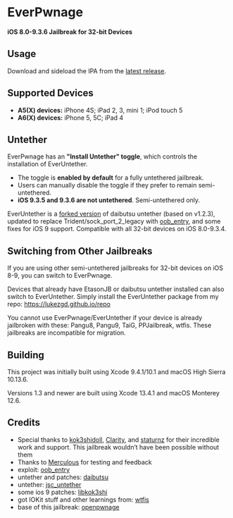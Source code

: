 # EverPwnage

**iOS 8.0-9.3.6 Jailbreak for 32-bit Devices**

## Usage

Download and sideload the IPA from the [latest release](https://github.com/LukeZGD/EverPwnage/releases/latest).

## Supported Devices

- **A5(X) devices:** iPhone 4S; iPad 2, 3, mini 1; iPod touch 5
- **A6(X) devices:** iPhone 5, 5C; iPad 4

## Untether

EverPwnage has an **"Install Untether" toggle**, which controls the installation of EverUntether.

- The toggle is **enabled by default** for a fully untethered jailbreak.
- Users can manually disable the toggle if they prefer to remain semi-untethered.
- **iOS 9.3.5 and 9.3.6 are not untethered**. Semi-untethered only.

EverUntether is a [forked version](https://github.com/LukeZGD/daibutsu) of daibutsu untether (based on v1.2.3), updated to replace Trident/sock_port_2_legacy with [oob_entry](https://github.com/staturnzz/oob_entry), and some fixes for iOS 9 support. Compatible with all 32-bit devices on iOS 8.0-9.3.4.

## Switching from Other Jailbreaks

If you are using other semi-untethered jailbreaks for 32-bit devices on iOS 8-9, you can switch to EverPwnage.

Devices that already have EtasonJB or daibutsu untether installed can also switch to EverUntether. Simply install the EverUntether package from my repo: https://lukezgd.github.io/repo

You cannot use EverPwnage/EverUntether if your device is already jailbroken with these: Pangu8, Pangu9, TaiG, PPJailbreak, wtfis. These jailbreaks are incompatible for migration.

## Building

This project was initially built using Xcode 9.4.1/10.1 and macOS High Sierra 10.13.6.

Versions 1.3 and newer are built using Xcode 13.4.1 and macOS Monterey 12.6.

## Credits

- Special thanks to [kok3shidoll](https://github.com/kok3shidoll/), [Clarity](https://github.com/TheRealClarity/), and [staturnz](https://github.com/staturnzz/) for their incredible work and support. This jailbreak wouldn’t have been possible without them
- Thanks to [Merculous](https://github.com/Merculous) for testing and feedback
- exploit: [oob_entry](https://github.com/staturnzz/oob_entry)
- untether and patches: [daibutsu](https://github.com/kok3shidoll/daibutsu)
- untether: [jsc_untether](https://github.com/staturnzz/jsc_untether)
- some ios 9 patches: [libkok3shi](https://github.com/kok3shidoll/libkok3shi)
- got IOKit stuff and other learnings from: [wtfis](https://github.com/TheRealClarity/wtfis)
- base of this jailbreak: [openpwnage](https://github.com/0xilis/openpwnage)
